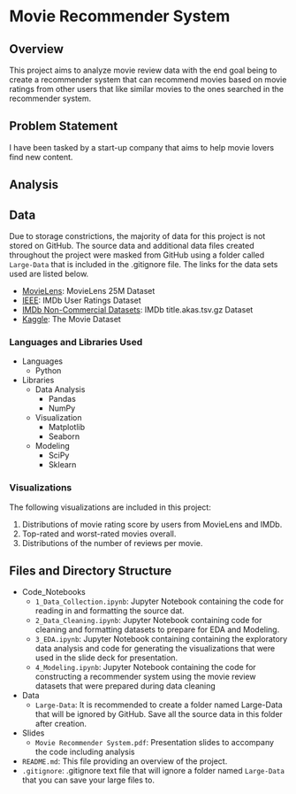 # Movie Recommender System

## Overview
This project aims to analyze movie review data with the end goal being to create a recommender system that can recommend movies based on movie ratings from other users that like similar movies to the ones searched in the recommender system.

## Problem Statement
I have been tasked by a start-up company that aims to help movie lovers find new content. 

## Analysis

## Data
Due to storage constrictions, the majority of data for this project is not stored on GitHub. The source data and additional data files created throughout the project were masked from GitHub using a folder called `Large-Data` that is included in the .gitignore file. The links for the data sets used are listed below.

- [MovieLens](https://grouplens.org/datasets/movielens/): MovieLens 25M Dataset
- [IEEE](https://ieee-dataport.org/open-access/imdb-users-ratings-dataset): IMDb User Ratings Dataset
- [IMDb Non-Commercial Datasets](https://developer.imdb.com/non-commercial-datasets/): IMDb title.akas.tsv.gz Dataset
- [Kaggle](https://www.kaggle.com/datasets/rounakbanik/the-movies-dataset?select=movies_metadata.csv): The Movie Dataset

### Languages and Libraries Used
- Languages
    - Python
- Libraries
    - Data Analysis
        - Pandas
        - NumPy
    - Visualization
        - Matplotlib
        - Seaborn
    - Modeling
        - SciPy
        - Sklearn

### Visualizations

The following visualizations are included in this project:

1. Distributions of movie rating score by users from MovieLens and IMDb.
2. Top-rated and worst-rated movies overall.
3. Distributions of the number of reviews per movie.

## Files and Directory Structure
- Code_Notebooks
    - `1_Data_Collection.ipynb`: Jupyter Notebook containing the code for reading in and formatting the source dat.
    - `2_Data_Cleaning.ipynb`: Jupyter Notebook containing code for cleaning and formatting datasets to prepare for EDA and Modeling.
    - `3_EDA.ipynb`: Jupyter Notebook containing containing the exploratory data analysis and code for generating the visualizations that were used in the slide deck for presentation.
    - `4_Modeling.ipynb`: Jupyter Notebook containing the code for constructing a recommender system using the movie review datasets that were prepared during data cleaning
- Data
    - `Large-Data`: It is recommended to create a folder named Large-Data that will be ignored by GitHub. Save all the source data in this folder after creation.
- Slides
    - `Movie Recommender System.pdf`: Presentation slides to accompany the code including analysis
- `README.md`: This file providing an overview of the project.
- `.gitignore`: .gitignore text file that will ignore a folder named `Large-Data` that you can save your large files to.
